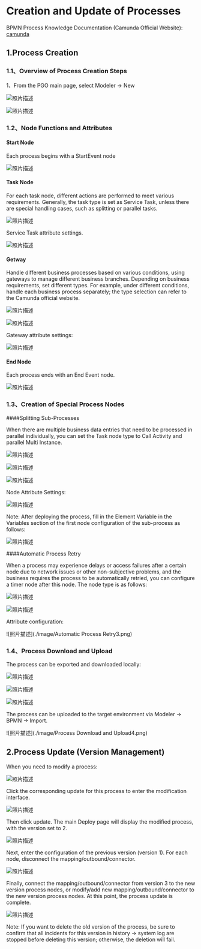 ﻿# Creation and Update of Processes

BPMN Process Knowledge Documentation (Camunda Official Website):
[camunda](https://camunda.com/bpmn/ ':camunda')


## 1.Process Creation
### 1.1、Overview of Process Creation Steps
1、From the PGO main page, select Modeler → New

![照片描述](./image/Modeler.png)

![照片描述](./image/new.png)


### 1.2、Node Functions and Attributes
#### Start Node

Each process begins with a StartEvent node

![照片描述](./image/startEvent.png)

#### Task Node

For each task node, different actions are performed to meet various requirements. Generally, the task type is set as Service Task, unless there are special handling cases, such as splitting or parallel tasks.

![照片描述](./image/TaskNode1.png)


Service Task attribute settings.

![照片描述](./image/TaskNode2.png)

#### Getway
Handle different business processes based on various conditions, using gateways to manage different business branches.
Depending on business requirements, set different types.
For example, under different conditions, handle each business process separately; the type selection can refer to the Camunda official website.

![照片描述](./image/Gateway1.png)

![照片描述](./image/Gateway2.png)


Gateway attribute settings:

![照片描述](./image/Gateway3.png)

#### End Node

Each process ends with an End Event node.

![照片描述](./image/EndNode.png)

### 1.3、Creation of Special Process Nodes

####Splitting Sub-Processes

When there are multiple business data entries that need to be processed in parallel individually, you can set the Task node type to Call Activity and parallel Multi Instance.

![照片描述](./image/SplittingSub-Processes1.png)

![照片描述](./image/SplittingSub-Processes2.png)

![照片描述](./image/SplittingSub-Processes3.png)

Node Attribute Settings:

![照片描述](./image/SplittingSub-Processes4.png)

Note: After deploying the process, fill in the Element Variable in the Variables section of the first node configuration of the sub-process as follows:

![照片描述](./image/SplittingSub-Processes5.png)

####Automatic Process Retry

When a process may experience delays or access failures after a certain node due to network issues or other non-subjective problems, and the business requires the process to be automatically retried, you can configure a timer node after this node. The node type is as follows:

![照片描述](./image/AutomaticProcessRetry1.png)

![照片描述](./image/AutomaticProcessRetry2.png)

Attribute configuration:

![照片描述](./image/Automatic Process Retry3.png)

### 1.4、Process Download and Upload

The process can be exported and downloaded locally:

![照片描述](./image/ProcessDownloadandUpload1.png)

![照片描述](./image/ProcessDownloadandUpload2.png)

![照片描述](./image/ProcessDownloadandUpload3.png)

The process can be uploaded to the target environment via Modeler → BPMN → Import.

![照片描述](./image/Process Download and Upload4.png)

## 2.Process Update (Version Management)

When you need to modify a process:

![照片描述](./image/ProcessUpdate1.png)

Click the corresponding update for this process to enter the modification interface.

![照片描述](./image/ProcessUpdate2.png)

Then click update. The main Deploy page will display the modified process, with the version set to 2.

![照片描述](./image/ProcessUpdate3.png)

Next, enter the configuration of the previous version (version 1). For each node, disconnect the mapping/outbound/connector.

![照片描述](./image/ProcessUpdate4.png)

Finally, connect the mapping/outbound/connector from version 3 to the new version process nodes, or modify/add new mapping/outbound/connector to the new version process nodes. At this point, the process update is complete.

![照片描述](./image/ProcessUpdate5.png)

Note: If you want to delete the old version of the process, be sure to confirm that all incidents for this version in history → system log are stopped before deleting this version; otherwise, the deletion will fail.
